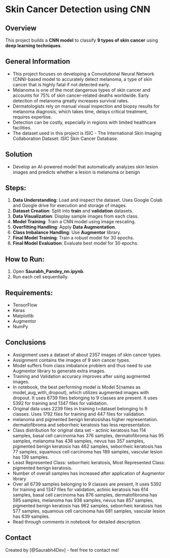 # Skin Cancer Detection using CNN

## Overview
This project builds a **CNN model** to classify **9 types of skin cancer** using **deep learning techniques**.

## General Information
- This project focuses on developing a Convolutional Neural Network (CNN)-based model to accurately detect melanoma, a type of skin cancer that is highly fatal if not detected early. 
- Melanoma is one of the most dangerous types of skin cancer and accounts for 75% of skin cancer-related deaths worldwide. Early detection of melanoma greatly increases survival rates.
- Dermatologists rely on manual visual inspection and biopsy results for melanoma diagnosis, which takes time, delays critical treatment, requires expertise.
- Detection can be costly, especially in regions with limited healthcare facilities.
- The dataset used in this project is ISIC - The International Skin Imaging Collaboration Dataset: ISIC Skin Cancer Database.

## Solution
- Develop an AI-powered model that automatically analyzes skin lesion images and predicts whether a lesion is melanoma or benign
## Steps:
1. **Data Understanding**: Load and inspect the dataset. Uses Google Colab and Google drive for execution and storage of images.
2. **Dataset Creation**: Split into **train** and **validation** datasets.
3. **Data Visualization**: Display sample images from each class.
4. **Model Training**: Train a CNN model using image rescaling.
5. **Overfitting Handling**: Apply **Data Augmentation**.
6. **Class Imbalance Handling**: Use **Augmentor** library.
7. **Final Model Training**: Train a robust model for 30 epochs.
8. **Final Model Evaluation**: Evaluate best model for 30 epochs.

## How to Run:
1. Open **Saurabh_Pandey_nn.ipynb**.
2. Run each cell sequentially.

## Requirements:
- TensorFlow
- Keras
- Matplotlib
- Augmentor
- NumPy

## Conclusions
- Assignment uses a dataset of about 2357 images of skin cancer types.
- Assignment contains the images of 9 skin cancer types.
- Model suffers from class imbalance problem and thus need to use Augmentor library to generate extra images.
- Training and Validation accuracy improves after using augmented images.
- In notebook, the best performing model is Model 5(names as model_aug_with_dropout), which utilizes augmented images with dropout. It uses 6739 files belonging to 9 classes are present. It uses 5392 for training and 1347 files for validation.
- Original data uses 2239 files in training t=dataset belonging to 9 classes. Uses 1792 files for training and 447 files for validation.
- melanoma and pigmented benign keratosishas higher representation. dermatofibroma and seborrheic keratosis has less representation.
- Class distribution for original data set - actinic keratosis has 114 samples, basal cell carcinoma has 376 samples, dermatofibroma has 95 samples, melanoma has 438 samples, nevus has 357 samples, pigmented benign keratosis has 462 samples, seborrheic keratosis has 77 samples, squamous cell carcinoma has 189 samples, vascular lesion has 139 samples.
- Least Represented Class: seborrheic keratosis, Most Represented Class: pigmented benign keratosis.
- Number of overall samples has increased after application of Augmentor library
- Over all 6739 samples belonging to 9 classes are present,  It uses 5392 for training and 1347 files for validation, actinic keratosis has 614 samples, basal cell carcinoma has 876 samples, dermatofibroma has 595 samples, melanoma has 938 samples, nevus has 857 samples, pigmented benign keratosis has 962 samples, seborrheic keratosis has 577 samples, squamous cell carcinoma has 681 samples, vascular lesion has 639 samples.
- Read through comments in notebook for detailed description.
  
## Contact
Created by [@Saurabh4Dev] - feel free to contact me!

